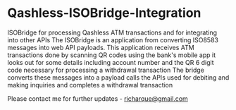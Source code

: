 # Qashless-ISOBridge-Integration
ISOBridge for processing Qashless ATM transactions and for integrating into other APIs
The ISOBridge is an application from converting ISO8583 messages into web API payloads.
This application receives ATM transactions done by scanning QR codes using the bank's mobile app
it looks out for some details including account number and the QR 6 digit code necessary for processing a withdrawal transaction
The bridge converts these messages into a payload
calls the APIs used for debiting and making inquiries
and completes a withdrawal transaction

Please contact me for further updates - richarque@gmail.com
